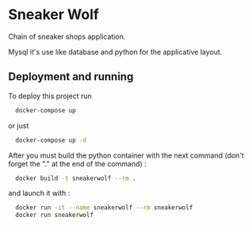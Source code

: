 
# Sneaker Wolf 

Chain of sneaker shops application.

Mysql it's use like database and python for the applicative layout.



## Deployment and running

To deploy this project run

```bash
  docker-compose up
```

or just 

```bash
  docker-compose up -d
```

After you must build the python container with the next command (don't forget the "." at the end of the command) :

```bash
  docker build -t sneakerwolf --rm .
```

and launch it with :

```bash
  docker run -it --name sneakerwolf --rm sneakerwolf
  docker run sneakerwolf
```
